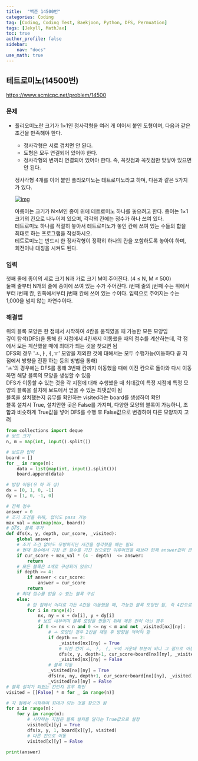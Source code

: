 ```yaml
---
title:  "백준 14500번"
categories: Coding
tag: [Coding, Coding Test, Baekjoon, Python, DFS, Permuation]
tags: [Jekyll, MathJax]
toc: true
author_profile: false
sidebar:
    nav: "docs"
use_math: true
---
```


## 테트로미노(14500번)

<https://www.acmicpc.net/problem/14500>

### 문제
- 폴리오미노란 크기가 1×1인 정사각형을 여러 개 이어서 붙인 도형이며, 다음과 같은 조건을 만족해야 한다.

  - 정사각형은 서로 겹치면 안 된다.
  - 도형은 모두 연결되어 있어야 한다.
  - 정사각형의 변끼리 연결되어 있어야 한다. 즉, 꼭짓점과 꼭짓점만 맞닿아 있으면 안 된다.

  정사각형 4개를 이어 붙인 폴리오미노는 테트로미노라고 하며, 다음과 같은 5가지가 있다.

  [![img](https://onlinejudgeimages.s3-ap-northeast-1.amazonaws.com/problem/14500/1.png)](https://commons.wikimedia.org/wiki/File:All_5_free_tetrominoes.svg)

  아름이는 크기가 N×M인 종이 위에 테트로미노 하나를 놓으려고 한다. 종이는 1×1 크기의 칸으로 나누어져 있으며, 각각의 칸에는 정수가 하나 쓰여 있다.   
  테트로미노 하나를 적절히 놓아서 테트로미노가 놓인 칸에 쓰여 있는 수들의 합을 최대로 하는 프로그램을 작성하시오.   
  테트로미노는 반드시 한 정사각형이 정확히 하나의 칸을 포함하도록 놓아야 하며, 회전이나 대칭을 시켜도 된다.

### 입력
첫째 줄에 종이의 세로 크기 N과 가로 크기 M이 주어진다. (4 ≤ N, M ≤ 500)   
둘째 줄부터 N개의 줄에 종이에 쓰여 있는 수가 주어진다. i번째 줄의 j번째 수는 위에서부터 i번째 칸, 왼쪽에서부터 j번째 칸에 쓰여 있는 수이다. 입력으로 주어지는 수는 1,000을 넘지 않는 자연수이다.

### 해결법

위의 블록 모양은 한 점에서 시작하여 4칸을 움직였을 때 가능한 모든 모양임   
깊이 탐색(DFS)을 통해 한 지점에서 4칸까지 이동했을 때의 점수를 계산하는데, 각 점에서 모든 계산했을 때에 최대가 되는 것을 찾으면 됨   
DFS의 경우 'ㅗ,ㅏ,ㅓ,ㅜ' 모양을 제외한 것에 대해서는 모두 수행가능(이동하다 끝 지점에서 방향을 전환 하는 등의 방법을 통해)   
'ㅗ'의 경우에는 DFS를 통해 3번째 칸까지 이동했을 때에 이전 칸으로 돌아와 다시 이동하면 해당 블록의 모양을 생성할 수 있음   
DFS가 이동할 수 있는 것을 각 지점에 대해 수행했을 때 최대값이 특정 지점에 특정 모양의 블록을 설치해 보드에서 얻을 수 있는 최댓값이 됨   
블록을 설치했는지 유무를 확인하는 visited라는 board를 생성하여 확인   
블록 설치시 True, 설치안한 곳은 False를 가지며, 다양한 모양의 블록이 가능하니, 조합과 비슷하게 True값을 넣어 DFS를 수행 후 False값으로 변경하여 다른 모양까지 고려 


```python
from collections import deque
# 보드 크기
n, m = map(int, input().split())

# 보드판 입력
board = []
for _ in range(n):
    data = list(map(int, input().split()))
    board.append(data)

# 방향 이동(우 하 좌 상)
dx = [0, 1, 0, -1]
dy = [1, 0, -1, 0]

# 전체 점수
answer = 0
# 조기 조건을 위해, 없어도 pass 가능
max_val = max(map(max, board))
# DFS, 블록 추가
def dfs(x, y, depth, cur_score, _visited):
    global answer
    # 조기 조건 없어도 무방하지만 시간을 생각했을 때는 필요
    # 현재 점수에서 가장 큰 점수를 가진 칸으로만 이루어졌을 때보다 현재 answer값이 큰 경우에는 더 큰 경우가 없어지는 것이니 종료
    if cur_score + max_val * (4 - depth)  <= answer:
        return
    # 모든 블록은 4개로 구성되어 있으니
    if depth >= 4:
        if answer < cur_score:
            answer = cur_score
        return
    # 최대 점수를 얻을 수 있는 블록 구성
    else:
        # 한 점에서 어디로 가든 4칸을 이동했을 때, 가능한 블록 모양만 됨, 즉 4칸으로 만들 수 있는 모든 블록들이 그림에 보여주는 예시
        for i in range(4):
            nx, ny = x + dx[i], y + dy[i]
            # 보드 내부이며 블록 모양을 만들기 위해 채운 칸이 아닌 경우
            if 0 <= nx < n and 0 <= ny < m and not _visited[nx][ny]:
                # ㅗ 모양인 경우 2칸을 채운 후 방향을 꺽어야 함
                if depth == 2:
                    _visited[nx][ny] = True
                    # 이전 칸이 ㅗ, ㅏ, ㅓ, ㅜ의 가운데 부분이 되니 그 점으로 이동하여 다른 방향으로 움직여야 함
                    dfs(x, y, depth+1, cur_score+board[nx][ny], _visited)
                    _visited[nx][ny] = False
                # 블록 이동
                _visited[nx][ny] = True
                dfs(nx, ny, depth+1, cur_score+board[nx][ny], _visited)
                _visited[nx][ny] = False
# 블록 설치가 되었는 칸인지 유무 확인
visited = [[False] * m for _ in range(n)]

# 각 점에서 시작하여 최대가 되는 것을 찾으면 됨
for x in range(n):
    for y in range(m):
        # 시작하는 지점은 블록 설치를 알리는 True값으로 설정
        visited[x][y] = True
        dfs(x, y, 1, board[x][y], visited)
        # 다른 칸으로 이동
        visited[x][y] = False

print(answer)
```

